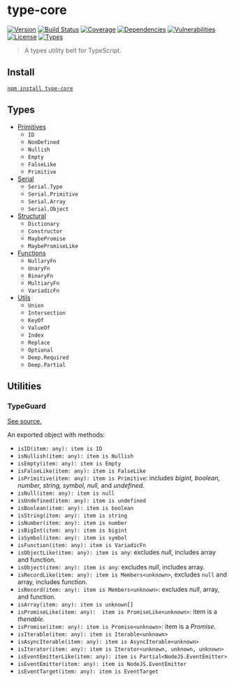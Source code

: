 # type-core

[![Version](https://img.shields.io/npm/v/type-core.svg)](https://www.npmjs.com/package/type-core)
[![Build Status](https://img.shields.io/travis/rafamel/utils/master.svg)](https://travis-ci.org/rafamel/utils)
[![Coverage](https://img.shields.io/coveralls/rafamel/utils/master.svg)](https://coveralls.io/github/rafamel/utils)
[![Dependencies](https://img.shields.io/david/rafamel/utils.svg?path=packages%2Ftype-core)](https://david-dm.org/rafamel/utils.svg?path=packages%2Ftype-core)
[![Vulnerabilities](https://img.shields.io/snyk/vulnerabilities/npm/type-core.svg)](https://snyk.io/test/npm/type-core)
[![License](https://img.shields.io/github/license/rafamel/utils.svg)](https://github.com/rafamel/utils/blob/master/LICENSE)
[![Types](https://img.shields.io/npm/types/type-core.svg)](https://www.npmjs.com/package/type-core)

> A types utility belt for TypeScript.

## Install

[`npm install type-core`](https://www.npmjs.com/package/type-core)

## Types

* [Primitives](https://github.com/rafamel/utils/blob/master/packages/type-core/src/types/basic-types.ts#L1)
  * `ID`
  * `NonDefined`
  * `Nullish`
  * `Empty`
  * `FalseLike`
  * `Primitive`
* [Serial](https://github.com/rafamel/utils/blob/master/packages/type-core/src/types/basic-types.ts#L27)
  * `Serial.Type`
  * `Serial.Primitive`
  * `Serial.Array`
  * `Serial.Object`
* [Structural](https://github.com/rafamel/utils/blob/master/packages/type-core/src/types/structural.ts#L1)
  * `Dictionary`
  * `Constructor`
  * `MaybePromise`
  * `MaybePromiseLike`
* [Functions](https://github.com/rafamel/utils/blob/master/packages/type-core/src/types/functions.ts#L1)
  * `NullaryFn`
  * `UnaryFn`
  * `BinaryFn`
  * `MultiaryFn`
  * `VariadicFn`
* [Utils](https://github.com/rafamel/utils/blob/master/packages/type-core/src/types/utils.ts#L1)
  * `Union`
  * `Intersection`
  * `KeyOf`
  * `ValueOf`
  * `Index`
  * `Replace`
  * `Optional`
  * `Deep.Required`
  * `Deep.Partial`

## Utilities

### TypeGuard

[See source.](https://github.com/rafamel/utils/blob/master/packages/type-core/src/TypeGuard.ts#L1)

An exported object with methods:

* `isID(item: any): item is ID`
* `isNullish(item: any): item is Nullish`
* `isEmpty(item: any): item is Empty`
* `isFalseLike(item: any): item is FalseLike`
* `isPrimitive(item: any): item is Primitive`: includes *bigint, boolean, number, string, symbol, null,* and *undefined.*
* `isNull(item: any): item is null`
* `isUndefined(item: any): item is undefined`
* `isBoolean(item: any): item is boolean`
* `isString(item: any): item is string`
* `isNumber(item: any): item is number`
* `isBigInt(item: any): item is bigint`
* `isSymbol(item: any): item is symbol`
* `isFunction(item: any): item is VariadicFn`
* `isObjectLike(item: any): item is any`: excludes *null*, includes array and function.
* `isObject(item: any): item is any`: excludes *null*, includes array.
* `isRecordLike(item: any): item is Members<unknown>`, excludes `null` and array, includes function.
* `isRecord(item: any): item is Members<unknown>`: excludes *null*, array, and function.
* `isArray(item: any): item is unknown[]`
* `isPromiseLike(item: any):  item is PromiseLike<unknown>`: item is a *thenable*.
* `isPromise(item: any): item is Promise<unknown>`: item is a *Promise*.
* `isIterable(item: any): item is Iterable<unknown>`
* `isAsyncIterable(item: any): item is AsyncIterable<unknown>`
* `isIterator(item: any): item is Iterator<unknown, unknown, unknown>`
* `isEventEmitterLike(item: any): item is Partial<NodeJS.EventEmitter>`
* `isEventEmitter(item: any): item is NodeJS.EventEmitter`
* `isEventTarget(item: any): item is EventTarget`
